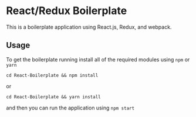 # React/Redux Boilerplate
This is a boilerplate application using React.js, Redux, and webpack.

## Usage
To get the boilerplate running install all of the required modules using `npm` or `yarn`

`cd React-Boilerplate && npm install`

or

`cd React-Boilerplate && yarn install`

and then you can run the application using `npm start`

